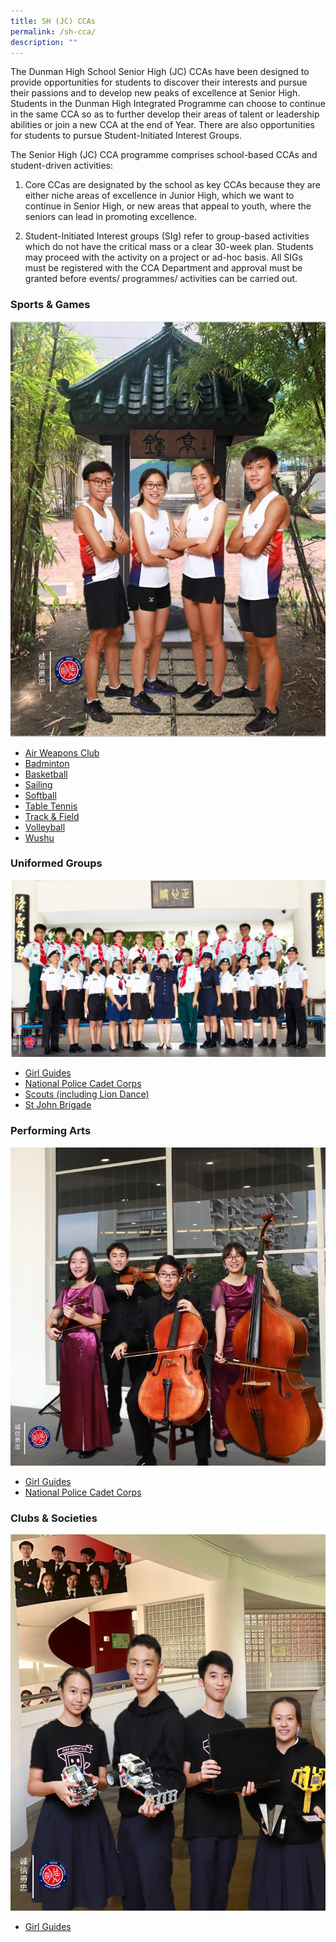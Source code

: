 ```yaml
---
title: SH (JC) CCAs
permalink: /sh-cca/
description: ""
---
```

The Dunman High School Senior High (JC) CCAs have been designed to provide opportunities for students to discover their interests and pursue their passions and to develop new peaks of excellence at Senior High. Students in the Dunman High Integrated Programme can choose to continue in the same CCA so as to further develop their areas of talent or leadership abilities or join a new CCA at the end of Year. There are also opportunities for students to pursue Student-Initiated Interest Groups.

The Senior High (JC) CCA programme comprises school-based CCAs and student-driven activities:

1) Core CCas are designated by the school as key CCAs because they are either niche areas of excellence in Junior High, which we want to continue in Senior High, or new areas that appeal to youth, where the seniors can lead in promoting excellence.

2) Student-Initiated Interest groups (SIg) refer to group-based activities which do not have the critical mass or a clear 30-week plan. Students may proceed with the activity on a project or ad-hoc basis. All SIGs must be registered with the CCA Department and approval must be granted before events/ programmes/ activities can be carried out.

### **Sports & Games**
![](/images/Homepage/SH-Track.jpg)

* [Air Weapons Club](/files/Sports_Air-Weapons-Club-JH.pdf)
* [Badminton](/files/Sports_Badminton-JH.pdf)
* [Basketball](/files/Sports_Basketball-JH.pdf)
* [Sailing](/files/Sports_Sailing.pdf)
* [Softball](/files/Sports_Softball-JH.pdf)
* [Table Tennis](/files/Sports_Table-Tennis-JH.pdf)
* [Track & Field](/files/Sports_Track-Field-JH.pdf)
* [Volleyball](/files/Sports_Volleyball-JH.pdf)
* [Wushu](/files/Sports_Wushu-JH.pdf)

### **Uniformed Groups**
![](/images/Homepage/SH-Uniformed-Group.png)

* [Girl Guides](/files/Uniformed-Groups-Girl-Guides-JH.pdf)
* [National Police Cadet Corps](/files/Uniformed-Groups-Police-Cadet-Corps-JH.pdf)
* [Scouts (including Lion Dance)](/files/Uniformed-Groups-Scouts_Lion-Dance-JH.pdf)
* [St John Brigade](/files/Uniformed-Groups-St-John-Brigade-JH.pdf)

### **Performing Arts**
![](/images/Homepage/SH-String-1.jpg)

* [Girl Guides](/files/Uniformed-Groups-Girl-Guides-JH.pdf)
* [National Police Cadet Corps](/files/Uniformed-Groups-Police-Cadet-Corps-JH.pdf)

### **Clubs & Societies**
![](/images/Homepage/Robo1.png)

* [Girl Guides](/files/Uniformed-Groups-Girl-Guides-JH.pdf)